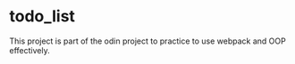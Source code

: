 # todo_list
This project is part of the odin project to practice to use webpack and OOP effectively. 
